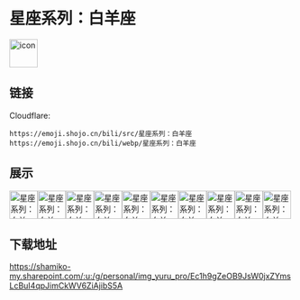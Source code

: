 # 星座系列：白羊座
<img src="https://emoji.shojo.cn/bili/src/星座系列：白羊座/icon.png" width="50" height="50" alt="icon">

## 链接
Cloudflare:
```
https://emoji.shojo.cn/bili/src/星座系列：白羊座
https://emoji.shojo.cn/bili/webp/星座系列：白羊座
```
## 展示
<img src="https://emoji.shojo.cn/bili/src/星座系列：白羊座/星座系列：白羊座-爱心表白.png" width="50" height="50" alt="星座系列：白羊座-爱心表白"><img src="https://emoji.shojo.cn/bili/src/星座系列：白羊座/星座系列：白羊座-蹭蹭.png" width="50" height="50" alt="星座系列：白羊座-蹭蹭"><img src="https://emoji.shojo.cn/bili/src/星座系列：白羊座/星座系列：白羊座-冲鸭.png" width="50" height="50" alt="星座系列：白羊座-冲鸭"><img src="https://emoji.shojo.cn/bili/src/星座系列：白羊座/星座系列：白羊座-乖巧.png" width="50" height="50" alt="星座系列：白羊座-乖巧"><img src="https://emoji.shojo.cn/bili/src/星座系列：白羊座/星座系列：白羊座-懒洋洋.png" width="50" height="50" alt="星座系列：白羊座-懒洋洋"><img src="https://emoji.shojo.cn/bili/src/星座系列：白羊座/星座系列：白羊座-哦是吗.png" width="50" height="50" alt="星座系列：白羊座-哦是吗"><img src="https://emoji.shojo.cn/bili/src/星座系列：白羊座/星座系列：白羊座-起床小助手.png" width="50" height="50" alt="星座系列：白羊座-起床小助手"><img src="https://emoji.shojo.cn/bili/src/星座系列：白羊座/星座系列：白羊座-贴贴.png" width="50" height="50" alt="星座系列：白羊座-贴贴"><img src="https://emoji.shojo.cn/bili/src/星座系列：白羊座/星座系列：白羊座-我直接回嗨.png" width="50" height="50" alt="星座系列：白羊座-我直接回嗨"><img src="https://emoji.shojo.cn/bili/src/星座系列：白羊座/星座系列：白羊座-雨中肖邦.png" width="50" height="50" alt="星座系列：白羊座-雨中肖邦">

## 下载地址

https://shamiko-my.sharepoint.com/:u:/g/personal/img_yuru_pro/Ec1h9gZeOB9JsW0jxZYmsLcBuI4qpJimCkWV6ZiAjibS5A